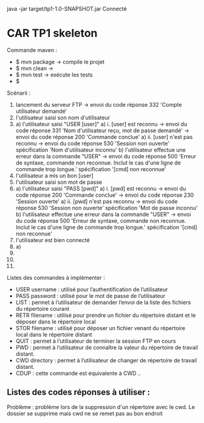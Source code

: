 java -jar target/tp1-1.0-SNAPSHOT.jar
Connecté
# CAR TP1 skeleton

Commande maven :
  * $ mvn package -> compile le projet
  * $ mvn clean ->
  * $ mvn test -> exécute les tests
  * $

Scénarii :
1. lancement du serveur FTP
  -> envoi du code réponse 332 'Compte utilisateur demandé'
2. l'utilisateur saisi son nom d'utilisateur
2. a) l'utilisateur saisi "USER [user]"
   a) i. [user] est reconnu
    -> envoi du code réponse 331 'Nom d'utilisateur reçu, mot de passe demandé'
    -> envoi du code réponse 200 'Commande conclue'
   a) ii. [user] n'est pas reconnu
    -> envoi du code réponse 530 'Session non ouverte' spécification 'Nom d'utilisateur inconnu'
   b) l'utilisateur effectue une erreur dans la commande "USER"
    -> envoi du code réponse 500 'Erreur de syntaxe, commande non reconnue. Inclut le cas d'une ligne de commande trop longue.' spécification '[cmd] non reconnue'
3. l'utilisateur a mis un bon [user]
4. l'utilisateur saisi son mot de passe
4. a) l'utilisateur saisi "PASS [pwd]"
   a) i. [pwd] est reconnu
    -> envoi du code réponse 200 'Commande conclue'
    -> envoi du code réponse 230 'Session ouverte'
   a) ii. [pwd] n'est pas reconnu
    -> envoi du code réponse 530 'Session non ouverte' spécification 'Mot de passe inconnu'
   b) l'utilisateur effectue une erreur dans la commande "USER"
    -> envoi du code réponse 500 'Erreur de syntaxe, commande non reconnue. Inclut le cas d'une ligne de commande trop longue.' spécification '[cmd] non reconnue'
5. l'utilisateur est bien connecté
5. a)
6.
7.
8.

Listes des commandes à implémenter :
- USER username : utilisé pour l’authentification de l’utilisateur
- PASS password : utilisé pour le mot de passe de l’utilisateur
- LIST : permet à l’utilisateur de demander l’envoi de la liste des fichiers du répertoire courant
- RETR filename : utilisé pour prendre un fichier du répertoire distant et le déposer dans le répertoire local
- STOR filename : utilisé pour déposer un fichier venant du répertoire local dans le répertoire distant
- QUIT : permet à l’utilisateur de terminer la session FTP en cours
- PWD : permet à l’utilisateur de connaître la valeur du répertoire de travail distant.
- CWD directory : permet à l’utilisateur de changer de répertoire de travail distant.
- CDUP : cette commande est équivalente à CWD ..

Listes des codes réponses à utiliser :
-

Problème :
 problème lors de la suppression d'un répertoire avec le cwd. Le dossier se supprime mais cwd ne se remet pas au bon endroit
 
